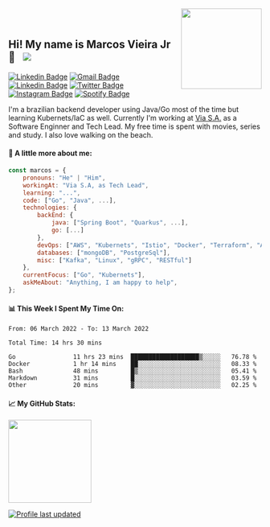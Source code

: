 <img align='right' src="https://media.giphy.com/media/M9gbBd9nbDrOTu1Mqx/giphy.gif" width="160" style="margin-top: -30px !important">

## Hi! My name is Marcos Vieira Jr 👋 &nbsp; ![](https://visitor-badge.glitch.me/badge?page_id=marcosvieirajr.marcosvieirajr)

[![Linkedin Badge](https://img.shields.io/badge/-marcosvieirajr-blue?style=flat&logo=linkedin&logoColor=white)][linkedin]
[![Gmail Badge](https://img.shields.io/badge/-marcosvieirajr-FF4500?style=flat&logo=gmail&logoColor=white)][gmail]
[![Linkedin Badge](https://img.shields.io/badge/-WhatsApp-brightgreen?style=flat&logo=whatsapp&logoColor=white)][whatsapp]
[![Twitter Badge](https://img.shields.io/badge/-Twitter-00acee?style=flat&logo=Twitter&logoColor=white)][twitter]
[![Instagram Badge](https://img.shields.io/badge/-Instagram-e4405f?style=flat&logo=Instagram&logoColor=white)][instagram]
[![Spotify Badge](https://img.shields.io/badge/-Spotify-1DB954?style=flat&logo=Spotify&logoColor=white)][spotify]

I'm a brazilian backend developer using Java/Go most of the time but learning Kubernets/IaC as well. Currently I'm working at [Via S.A.](https://www.via.com.br/) as a Software Enginner and Tech Lead. My free time is spent with movies, series and study. I also love walking on the beach.

#### 📘 **A little more about me:**

```javascript
const marcos = {
    pronouns: "He" | "Him",
    workingAt: "Via S.A, as Tech Lead",
    learning: "...",
    code: ["Go", "Java", ...],
    technologies: {
        backEnd: {
            java: ["Spring Boot", "Quarkus", ...],
            go: [...]
        },
        devOps: ["AWS", "Kubernets", "Istio", "Docker", "Terraform", "Ansible", "Packer", "Vault"],
        databases: ["mongoDB", "PostgreSql"],
        misc: ["Kafka", "Linux", "gRPC", "RESTful"]
    },
    currentFocus: ["Go", "Kubernets"],
    askMeAbout: "Anything, I am happy to help",
};
```

#### 📊 This Week I Spent My Time On:
<!--START_SECTION:waka-->

```text
From: 06 March 2022 - To: 13 March 2022

Total Time: 14 hrs 30 mins

Go                11 hrs 23 mins  ███████████████████▒░░░░░   76.78 %
Docker            1 hr 14 mins    ██░░░░░░░░░░░░░░░░░░░░░░░   08.33 %
Bash              48 mins         █▒░░░░░░░░░░░░░░░░░░░░░░░   05.41 %
Markdown          31 mins         █░░░░░░░░░░░░░░░░░░░░░░░░   03.59 %
Other             20 mins         ▓░░░░░░░░░░░░░░░░░░░░░░░░   02.25 %
```

<!--END_SECTION:waka-->
#### 📈 **My GitHub Stats:**

<img height="165em" src="https://github-readme-stats.vercel.app/api/top-langs/?username=marcosvieirajr&show_icons=true&hide_border=true&layout=compact&langs_count=8"/>

<!--
<p>
  <img height="165em" src="https://github-readme-stats.vercel.app/api?username=marcosvieirajr&show_icons=true&hide_border=true&count_private=true&include_all_commits=true" />
  <img height="165em" src="https://github-readme-stats.vercel.app/api/top-langs/?username=marcosvieirajr&show_icons=true&hide_border=true&layout=compact&langs_count=8"/>
</p>

I am a full-stack software engineer and writer. I love programming, writing, speaking and traveling.

As a software engineer, I enjoy using my obsessive attention to detail, my unequivocal love for making things that change the world. That's why I like to make things that make a difference.

- 📝 [Resume](https://github.com/marcosvieirajr/marcosvieirajr/blob/main/resume.pdf).

**marcosvieirajr/marcosvieirajr** is a ✨ _special_ ✨ repository because its `README.md` (this file) appears on your GitHub profile.

Here are some ideas to get you started:

*- 🔭 I’m currently working on ...
*- 🌱 I’m currently learning ...
- 👯 I’m looking to collaborate on ...
- 🤔 I’m looking for help with ...
- 💬 Ask me about ...
*- 📫 How to reach me: ...
*- 😄📃📓📒� Pronouns: ...
- ⚡ Fun fact: ...

code:
architecture: ["microservices", "event-driven", "design system pattern"],
challenge: "I am doing the #100DaysOfCode challenge focused on react and typescript"
architecture: ["Serverless Architecture", "Progressive web applications", "Single page applications"],
currentFocus: "Building Robots to ease opertations",
funFact: "There are two ways to write error-free programs; only the third one works"
fun: "Two bytes meet. The first byte asks, 'Are you ill?'
          The second byte replies, 'No, just feeling a bit off.'"

### Glad to see you here! &nbsp; ![](https://visitor-badge.glitch.me/badge?page_id=marcosvieirajr.marcosvieirajr)

Software Enginner and Tech Lead at [Via S.A](https://www.via.com.br/). 
-->

[![Profile last updated](https://img.shields.io/github/last-commit/marcosvieirajr/marcosvieirajr?label=Last%20updated)](https://github.com/marcosvieirajr/marcosvieirajr/commits)

[linkedin]: https://www.linkedin.com/in/marcosvieirajr
[dev]: https://dev.to/marcosvieirajr
[gmail]: mailto:marcosvieirajr@gmail.com
[whatsapp]: https://wa.me/+5571987021020
[twitter]: https://twitter.com/marcosvieirajr
[instagram]: https://www.instagram.com/marcosvieirajr
[spotify]: https://open.spotify.com/user/
